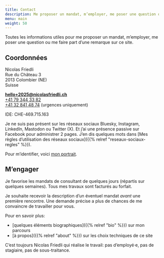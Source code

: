 ```yaml
---
title: Contact
description: Me proposer un mandat, m’employer, me poser une question ou me faire part d’une remarque.
menu: main
weight: 50
---
```


Toutes les informations utiles pour me proposer un mandat, m’employer, me poser une question ou me faire part d’une remarque sur ce site.

## Coordonnées

Nicolas Friedli\
Rue du Château 3\
2013 Colombier (NE)\
Suisse

**[hello+2025@nicolasfriedli.ch](mailto:hello+2025@nicolasfriedli.ch)**\
[+41 79 344 33 82](tel:+41793443382)\
[+41 32 841 48 74](tel:+41328414874) (urgences uniquement)

IDE: CHE-469.715.163

Je ne suis pas présent sur les réseaux sociaux Bluesky, Instagram, LinkedIn, Mastodon ou Twitter (X).
Et j’ai une présence passive sur Facebook pour administrer 2 pages.
J’en dis quelques mots dans [Mes règles d’utilisation des réseaux sociaux]({{% relref "reseaux-sociaux-regles" %}}).

Pour m’identifier, voici [mon portrait](/images/nicolas-friedli.jpg "Portrait de Nicolas Friedli").

## M’engager

Je favorise les mandats de consultant de quelques jours (répartis sur quelques semaines). Tous mes travaux sont facturés au forfait.

Je souhaite recevoir la description d’un éventuel mandat *avant* une première rencontre. Une demande précise a plus de chances de me convaincre de travailler pour vous.

Pour en savoir plus:

- [quelques éléments biographiques]({{% relref "bio" %}}) sur mon parcours
- [à propos]({{% relref "about" %}}) sur les choix techniques de ce site

C’est toujours Nicolas Friedli qui réalise le travail: pas d’employé·e, pas de stagiaire, pas de sous-traitance.